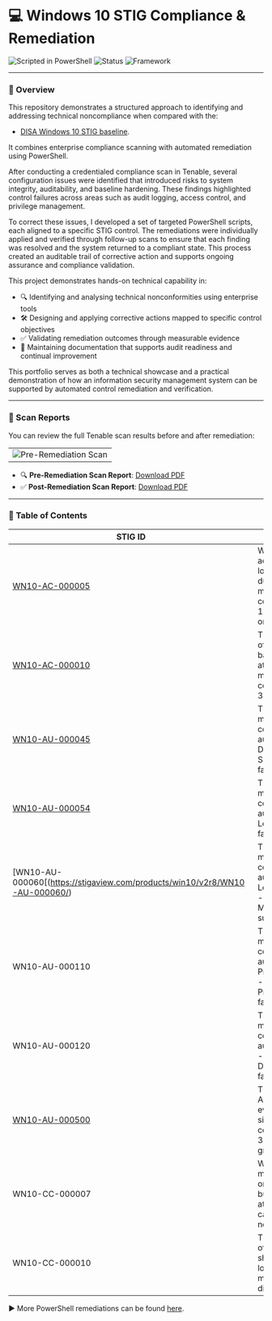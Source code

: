 # 💻 Windows 10 STIG Compliance & Remediation

![Scripted in PowerShell](https://img.shields.io/badge/Scripted%20in-PowerShell-blue)
![Status](https://img.shields.io/badge/Status-Active-green)
![Framework](https://img.shields.io/badge/Framework-DISA%20STIGs-informational)

---

### 📖 Overview

This repository demonstrates a structured approach to identifying and addressing technical noncompliance when compared with the: 

- [DISA Windows 10 STIG baseline](https://en.wikipedia.org/wiki/Security_Technical_Implementation_Guide).
  
It combines enterprise compliance scanning with automated remediation using PowerShell.

After conducting a credentialed compliance scan in Tenable, several configuration issues were identified that introduced risks to system integrity, auditability, and baseline hardening. These findings highlighted control failures across areas such as audit logging, access control, and privilege management.

To correct these issues, I developed a set of targeted PowerShell scripts, each aligned to a specific STIG control. The remediations were individually applied and verified through follow-up scans to ensure that each finding was resolved and the system returned to a compliant state. This process created an auditable trail of corrective action and supports ongoing assurance and compliance validation.

This project demonstrates hands-on technical capability in:

- 🔍 Identifying and analysing technical nonconformities using enterprise tools
- 🛠 Designing and applying corrective actions mapped to specific control objectives  
- ✅ Validating remediation outcomes through measurable evidence  
- 📁 Maintaining documentation that supports audit readiness and continual improvement

This portfolio serves as both a technical showcase and a practical demonstration of how an information security management system can be supported by automated control remediation and verification.

---

### 📄 Scan Reports

You can review the full Tenable scan results before and after remediation:
<table><tr><td><img src="https://github.com/user-attachments/assets/200d06be-da3e-4822-9a29-604d1bfa1cb3"  alt="Pre-Remediation Scan"></td></tr></table>


- 🔍 **Pre-Remediation Scan Report**: [Download PDF](https://github.com/user-attachments/files/20245052/Tenable-Scan-Before-Remediation.pdf)
- ✅ **Post-Remediation Scan Report**: [Download PDF](./reports/Tenable-Scan-After-Remediation.pdf)



---

### 📘 Table of Contents

| STIG ID | Title | Remediation |
|--------|-------|------|
| [WN10-AC-000005](https://stigaview.com/products/win10/v2r8/WN10-AC-000005/) | Windows 10 account lockout duration must be configured to 15 minutes or greater. | [View Details](https://github.com/itsrubenclarke/Windows-stig-remediation/blob/main/Scripts/WN10-AC-000005.ps1) |
| [WN10-AC-000010](https://stigaview.com/products/win10/v2r8/WN10-AC-000010/) | The number of allowed bad logon attempts must be configured to 3 or fewer. | [View Details](https://github.com/itsrubenclarke/Windows-stig-remediation/blob/main/Scripts/WN10-AC-000010.ps1) |
| [WN10-AU-000045](https://stigaview.com/products/win10/v2r8/WN10-AU-000045/) | The system must be configured to audit Detailed File Share failures. | [View Details](https://github.com/itsrubenclarke/Windows-stig-remediation/blob/main/Scripts/WN10-AU-000045.ps1) |
| [WN10-AU-000054](https://stigaview.com/products/win10/v2r8/WN10-AU-000054/) | The system must be configured to audit Logon/Logoff failures. | [View Details](https://github.com/itsrubenclarke/Windows-stig-remediation/blob/main/Scripts/WN10-AU-000054.ps1) |
| [WN10-AU-000060[(https://stigaview.com/products/win10/v2r8/WN10-AU-000060/) | The system must be configured to audit Logon/Logoff - Group Membership successes. | [View Details](https://github.com/itsrubenclarke/Windows-stig-remediation/blob/main/Scripts/WN10-AU-000060.ps1) |
| WN10-AU-000110 | The system must be configured to audit Privilege Use - Sensitive Privilege Use failures. | [View Details](./WN10-AU-000110) |
| WN10-AU-000120 | The system must be configured to audit System - IPSec Driver failures. | [View Details](./WN10-AU-000120) |
| [WN10-AU-000500](https://stigaview.com/products/win10/v2r8/WN10-AU-000500/) | The Application event log size must be configured to 32768 KB or greater. | [View Details](https://github.com/itsrubenclarke/Windows-stig-remediation/blob/main/Scripts/WN10-AU-000500.ps1) |
| WN10-CC-000007 | Windows 10 must cover or disable the built-in or attached camera when not in use. | [View Details](./WN10-CC-000007) |
| WN10-CC-000010 | The display of slide shows on the lock screen must be disabled. | [View Details](./WN10-CC-000010) |

▶ More PowerShell remediations can be found [here](./WN10-CC-000010).











